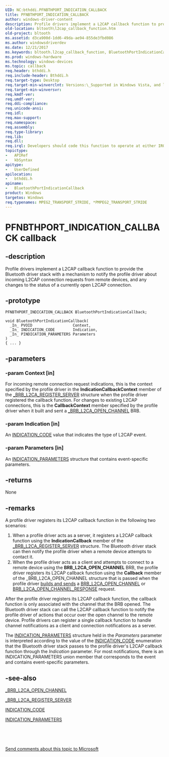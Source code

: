 ```yaml
---
UID: NC:bthddi.PFNBTHPORT_INDICATION_CALLBACK
title: PFNBTHPORT_INDICATION_CALLBACK
author: windows-driver-content
description: Profile drivers implement a L2CAP callback function to provide the Bluetooth driver stack with a mechanism to notify the profile driver about incoming L2CAP connection requests from remote devices, and any changes to the status of a currently open L2CAP connection.
old-location: bltooth\l2cap_callback_function.htm
old-project: bltooth
ms.assetid: d3ca900d-1dd6-49da-ae94-855de3fbd086
ms.author: windowsdriverdev
ms.date: 12/21/2017
ms.keywords: bltooth.l2cap_callback_function, BluetoothPortIndicationCallback callback function [Bluetooth Devices], BluetoothPortIndicationCallback, PFNBTHPORT_INDICATION_CALLBACK, PFNBTHPORT_INDICATION_CALLBACK, bthddi/BluetoothPortIndicationCallback, bth_funcs_76d9cb39-ead0-4465-9cc5-83b559b0ba55.xml
ms.prod: windows-hardware
ms.technology: windows-devices
ms.topic: callback
req.header: bthddi.h
req.include-header: Bthddi.h
req.target-type: Desktop
req.target-min-winverclnt: Versions:\_Supported in Windows Vista, and later.
req.target-min-winversvr: 
req.kmdf-ver: 
req.umdf-ver: 
req.ddi-compliance: 
req.unicode-ansi: 
req.idl: 
req.max-support: 
req.namespace: 
req.assembly: 
req.type-library: 
req.lib: 
req.dll: 
req.irql: Developers should code this function to operate at either IRQL = DISPATCH_LEVEL (if the callback   function does not access paged memory), or IRQL = PASSIVE_LEVEL (if the callback function must access   paged memory)
topictype:
-	APIRef
-	kbSyntax
apitype:
-	UserDefined
apilocation:
-	bthddi.h
apiname:
-	BluetoothPortIndicationCallback
product: Windows
targetos: Windows
req.typenames: MPEG2_TRANSPORT_STRIDE, *PMPEG2_TRANSPORT_STRIDE
---
```


# PFNBTHPORT_INDICATION_CALLBACK callback


## -description


Profile drivers implement a L2CAP callback function to provide the Bluetooth driver stack with a
  mechanism to notify the profile driver about incoming L2CAP connection requests from remote devices, and
  any changes to the status of a currently open L2CAP connection.


## -prototype


````
PFNBTHPORT_INDICATION_CALLBACK BluetoothPortIndicationCallback;

void BluetoothPortIndicationCallback(
  _In_ PVOID                  Context,
  _In_ INDICATION_CODE        Indication,
  _In_ PINDICATION_PARAMETERS Parameters
)
{ ... }
````


## -parameters




### -param Context [in]

For incoming remote connection request indications, this is the context specified by the profile
     driver in the 
     <b>IndicationCallbackContext</b> member of the 
     <a href="..\bthddi\ns-bthddi-_brb_l2ca_register_server.md">
     _BRB_L2CA_REGISTER_SERVER</a> structure when the profile driver registered the callback function. For
     changes to existing L2CAP connections, this is the 
     <b>CallbackContext</b> member specified by the profile driver when it built and sent a 
     <a href="..\bthddi\ns-bthddi-_brb_l2ca_open_channel.md">_BRB_L2CA_OPEN_CHANNEL</a> BRB.


### -param Indication [in]

An 
     <a href="..\bthddi\ne-bthddi-_indication_code.md">INDICATION_CODE</a> value that indicates the type
     of L2CAP event.


### -param Parameters [in]

An 
     <a href="..\bthddi\ns-bthddi-_indication_parameters.md">INDICATION_PARAMETERS</a> structure that
     contains event-specific parameters.


## -returns



None




## -remarks



A profile driver registers its L2CAP callback function in the following two scenarios:

<ol>
<li>
When a profile driver acts as a server, it registers a L2CAP callback function using the 
      <b>IndicationCallback</b> member of the 
      <a href="..\bthddi\ns-bthddi-_brb_l2ca_register_server.md">
      _BRB_L2CA_REGISTER_SERVER</a> structure. The Bluetooth driver stack can then notify the profile
      driver when a remote device attempts to contact it.

</li>
<li>
When the profile driver acts as a client and attempts to connect to a remote device using the
      <b>BRB_L2CA_OPEN_CHANNEL</b> BRB, the profile driver registers its L2CAP callback function using the 
      <b>Callback</b> member of the _BRB_L2CA_OPEN_CHANNEL structure that is passed when the profile driver 
      <a href="https://msdn.microsoft.com/53a692e7-9c71-4dca-9331-32ac97b94179">builds and sends</a> a 
      <a href="https://msdn.microsoft.com/library/windows/hardware/ff536615">BRB_L2CA_OPEN_CHANNEL</a> or 
      <a href="https://msdn.microsoft.com/en-us/library/windows/hardware/ff536616">
      BRB_L2CA_OPEN_CHANNEL_RESPONSE</a> request.

</li>
</ol>
After the profile driver registers its L2CAP callback function, the callback function is only
    associated with the channel that the BRB opened. The Bluetooth driver stack can call the L2CAP callback
    function to notify the profile driver of actions that occur over the open channel to the remote device.
    Profile drivers can register a single callback function to handle channel notifications as a client and
    connection notifications as a server.

The 
    <a href="..\bthddi\ns-bthddi-_indication_parameters.md">INDICATION_PARAMETERS</a> structure held in
    the 
    <i>Parameters</i> parameter is interpreted according to the value of the 
    <a href="..\bthddi\ne-bthddi-_indication_code.md">INDICATION_CODE</a> enumeration that the Bluetooth
    driver stack passes to the profile driver's L2CAP callback function through the 
    <i>Indication</i> parameter. For most notifications, there is an INDICATION_PARAMETERS union member that
    corresponds to the event and contains event-specific parameters.




## -see-also

<a href="..\bthddi\ns-bthddi-_brb_l2ca_open_channel.md">_BRB_L2CA_OPEN_CHANNEL</a>



<a href="..\bthddi\ns-bthddi-_brb_l2ca_register_server.md">_BRB_L2CA_REGISTER_SERVER</a>



<a href="..\bthddi\ne-bthddi-_indication_code.md">INDICATION_CODE</a>



<a href="..\bthddi\ns-bthddi-_indication_parameters.md">INDICATION_PARAMETERS</a>



 

 

<a href="mailto:wsddocfb@microsoft.com?subject=Documentation%20feedback [bltooth\bltooth]:%20PFNBTHPORT_INDICATION_CALLBACK callback function%20 RELEASE:%20(12/21/2017)&amp;body=%0A%0APRIVACY STATEMENT%0A%0AWe use your feedback to improve the documentation. We don't use your email address for any other purpose, and we'll remove your email address from our system after the issue that you're reporting is fixed. While we're working to fix this issue, we might send you an email message to ask for more info. Later, we might also send you an email message to let you know that we've addressed your feedback.%0A%0AFor more info about Microsoft's privacy policy, see http://privacy.microsoft.com/en-us/default.aspx." title="Send comments about this topic to Microsoft">Send comments about this topic to Microsoft</a>

